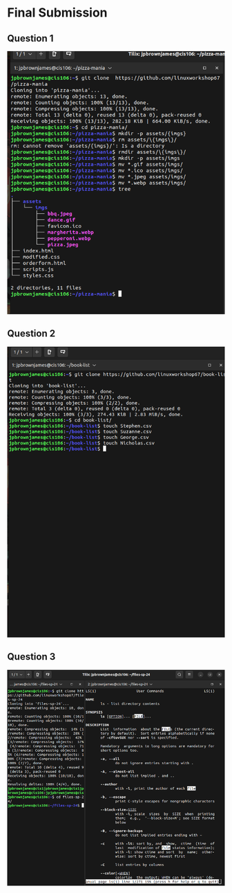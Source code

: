 # Final Submission

## Question 1
![q1](q1.1.png)

## Question 2 
![q2](q2.1.png)

## Question 3
![q3](q3.1.png)

